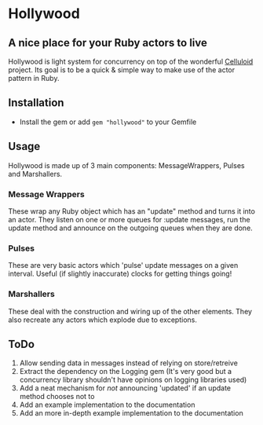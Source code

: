 Hollywood
=========
A nice place for your Ruby actors to live
-----------------------------------------

Hollywood is light system for concurrency on top of the wonderful [Celluloid](http://celluloid.io/) project. 
Its goal is to be a quick & simple way to make use of the actor pattern in Ruby.

Installation
------------
* Install the gem or add `gem "hollywood"` to your Gemfile

Usage
-----
Hollywood is made up of 3 main components: MessageWrappers, Pulses and Marshallers.

### Message Wrappers
These wrap any Ruby object which has an "update" method and turns it into an actor. They listen on one or more queues for :update messages, run the update method and announce on the outgoing queues when they are done.

### Pulses
These are very basic actors which 'pulse' update messages on a given interval. Useful (if slightly inaccurate) clocks for getting things going!

### Marshallers
These deal with the construction and wiring up of the other elements. They also recreate any actors which explode due to exceptions.

ToDo
----
1. Allow sending data in messages instead of relying on store/retreive
2. Extract the dependency on the Logging gem (It's very good but a concurrency library shouldn't have opinions on logging libraries used)
3. Add a neat mechanism for _not_ announcing 'updated' if an update method chooses not to
4. Add an example implementation to the documentation
5. Add an more in-depth example implementation to the documentation
